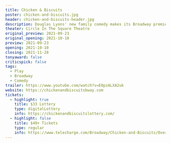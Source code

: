 ```yaml
---
title: Chicken & Biscuits
poster: chicken-and-biscuits.jpg
header: chicken-and-biscuits-header.jpg
description: Douglas Lyons' new family comedy makes its Broadway premiere.
theater: Circle In The Square Theatre
original_preview: 2021-09-23
original_opening: 2021-10-10
preview: 2021-09-23
opening: 2021-10-10
closing: 2021-11-28
tonyaward: false
criticspick: false
tags: 
  - Play
  - Broadway
  - Comedy
trailer: https://www.youtube.com/watch?v=E0pzALXA2uk
website: https://chickenandbiscuitsbway.com
tickets:
  - highlight: true
    title: $33 Lottery
    type: digitalLottery
    info: https://chickenandbiscuitslottery.com/
  - highlight: false
    title: $49+ Tickets
    type: regular
    info: https://www.telecharge.com/Broadway/Chicken-and-Biscuits/Overview
---
```

